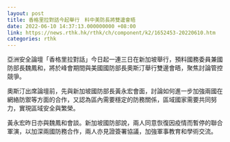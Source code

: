 ```yaml
---
layout: post
title: 香格里拉對話今起舉行　料中美防長將雙邊會晤
date: 2022-06-10 14:37:13.000000000 +08:00
link: https://news.rthk.hk/rthk/ch/component/k2/1652453-20220610.htm
categories: rthk
---
```


亞洲安全論壇「香格里拉對話」今日起一連三日在新加坡舉行，預料國務委員兼國防部長魏鳳和，將於峰會期間與美國國防部長奧斯汀舉行雙邊會晤，聚焦討論管控競爭。

奧斯汀出席論壇前，先與新加坡國防部長黃永宏會面，討論如何進一步加強兩國在網絡防禦等方面的合作，又認為區內需要穩定的防務關係，區域國家需要共同努力，實現區域安全與繁榮。

黃永宏昨日亦與魏鳳和會談。新加坡國防部說，兩人同意恢復因疫情而暫停的聯合軍演，以加深兩國防務合作，兩人亦見證簽署協議，加強軍事教育和學術交流。
